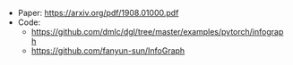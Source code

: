 * Paper: https://arxiv.org/pdf/1908.01000.pdf
* Code: 
  * https://github.com/dmlc/dgl/tree/master/examples/pytorch/infograph
  * https://github.com/fanyun-sun/InfoGraph
